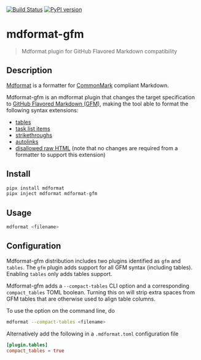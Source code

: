 [![Build Status](https://github.com/hukkin/mdformat-gfm/actions/workflows/tests.yaml/badge.svg?branch=master)](https://github.com/hukkin/mdformat-gfm/actions?query=workflow%3ATests+branch%3Amaster+event%3Apush)
[![PyPI version](https://img.shields.io/pypi/v/mdformat-gfm)](https://pypi.org/project/mdformat-gfm)

# mdformat-gfm

> Mdformat plugin for GitHub Flavored Markdown compatibility

## Description

[Mdformat](https://github.com/executablebooks/mdformat) is a formatter for
[CommonMark](https://spec.commonmark.org/current/)
compliant Markdown.

Mdformat-gfm is an mdformat plugin that changes the target specification to
[GitHub Flavored Markdown (GFM)](https://github.github.com/gfm/),
making the tool able to format the following syntax extensions:

- [tables](https://github.github.com/gfm/#tables-extension-)
- [task list items](https://github.github.com/gfm/#task-list-items-extension-)
- [strikethroughs](https://github.github.com/gfm/#strikethrough-extension-)
- [autolinks](https://github.github.com/gfm/#autolinks-extension-)
- [disallowed raw HTML](https://github.github.com/gfm/#disallowed-raw-html-extension-)
  (note that no changes are required from a formatter to support this extension)

## Install

```sh
pipx install mdformat
pipx inject mdformat mdformat-gfm
```

## Usage

```sh
mdformat <filename>
```

## Configuration

Mdformat-gfm distribution includes two plugins identified as `gfm` and `tables`.
The `gfm` plugin adds support for all GFM syntax (including tables).
Enabling `tables` only adds tables support.

Mdformat-gfm adds a `--compact-tables` CLI option and a corresponding `compact_tables` TOML boolean.
Turning this on will strip extra spaces from GFM tables that are otherwise used to align table columns.

To use the option on the command line, do

```sh
mdformat --compact-tables <filename>
```

Alternatively add the following in a `.mdformat.toml` configuration file

```toml
[plugin.tables]
compact_tables = true
```
